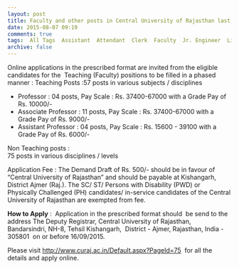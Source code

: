 ```yaml
---
layout: post
title: Faculty and other posts in Central University of Rajasthan last date 16th Sep-2015   
date: 2015-08-07 09:19
comments: true
tags:  All Tags  Assistant  Attendant  Clerk  Faculty  Jr. Engineer  Librarian  Nurse  Officer  Rajasthan  Registrar  University 
archive: false
---
```

Online applications in the prescribed format are invited from the eligible candidates for the  Teaching (Faculty) positions to be filled in a phased manner :
Teaching Posts :57 posts in various subjects / disciplines 

- Professor : 04 posts, Pay Scale : Rs. 37400-67000 with a Grade Pay of Rs. 10000/-
- Associate Professor : 11 posts, Pay Scale : Rs. 37400-67000 with a Grade Pay of Rs. 9000/-
- Assistant Professor : 04 posts, Pay Scale : Rs. 15600 - 39100 with a Grade Pay of Rs. 6000/-

Non Teaching posts :   
75 posts in various disciplines / levels

Application Fee : The Demand Draft of Rs. 500/- should be in favour of “Central University of
Rajasthan” and should be payable at Kishangarh, District Ajmer (Raj.). The SC/ ST/ Persons with Disability (PWD) or Physically Challenged (PH) candidates/ in-service candidates of the Central University of Rajasthan are exempted from fee. 

**How to Apply** :  Application in the prescribed format should  be send to the address The Deputy Registrar, Central University of Rajasthan, Bandarsindri, NH-8, Tehsil Kishangarh,  District - Ajmer, Rajasthan, India - 305801  on or before 16/09/2015.

Please visit <http://www.curaj.ac.in/Default.aspx?PageId=75>  for all the details and apply online. 

